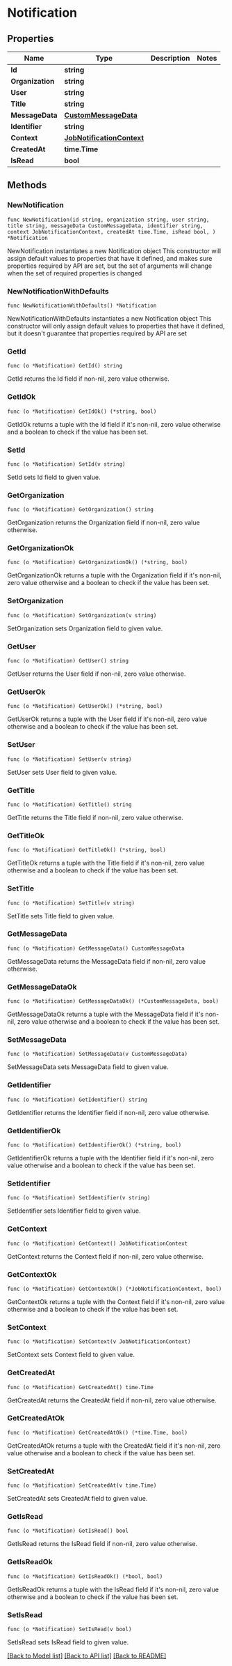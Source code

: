# Notification

## Properties

Name | Type | Description | Notes
------------ | ------------- | ------------- | -------------
**Id** | **string** |  | 
**Organization** | **string** |  | 
**User** | **string** |  | 
**Title** | **string** |  | 
**MessageData** | [**CustomMessageData**](CustomMessageData.md) |  | 
**Identifier** | **string** |  | 
**Context** | [**JobNotificationContext**](JobNotificationContext.md) |  | 
**CreatedAt** | **time.Time** |  | 
**IsRead** | **bool** |  | 

## Methods

### NewNotification

`func NewNotification(id string, organization string, user string, title string, messageData CustomMessageData, identifier string, context JobNotificationContext, createdAt time.Time, isRead bool, ) *Notification`

NewNotification instantiates a new Notification object
This constructor will assign default values to properties that have it defined,
and makes sure properties required by API are set, but the set of arguments
will change when the set of required properties is changed

### NewNotificationWithDefaults

`func NewNotificationWithDefaults() *Notification`

NewNotificationWithDefaults instantiates a new Notification object
This constructor will only assign default values to properties that have it defined,
but it doesn't guarantee that properties required by API are set

### GetId

`func (o *Notification) GetId() string`

GetId returns the Id field if non-nil, zero value otherwise.

### GetIdOk

`func (o *Notification) GetIdOk() (*string, bool)`

GetIdOk returns a tuple with the Id field if it's non-nil, zero value otherwise
and a boolean to check if the value has been set.

### SetId

`func (o *Notification) SetId(v string)`

SetId sets Id field to given value.


### GetOrganization

`func (o *Notification) GetOrganization() string`

GetOrganization returns the Organization field if non-nil, zero value otherwise.

### GetOrganizationOk

`func (o *Notification) GetOrganizationOk() (*string, bool)`

GetOrganizationOk returns a tuple with the Organization field if it's non-nil, zero value otherwise
and a boolean to check if the value has been set.

### SetOrganization

`func (o *Notification) SetOrganization(v string)`

SetOrganization sets Organization field to given value.


### GetUser

`func (o *Notification) GetUser() string`

GetUser returns the User field if non-nil, zero value otherwise.

### GetUserOk

`func (o *Notification) GetUserOk() (*string, bool)`

GetUserOk returns a tuple with the User field if it's non-nil, zero value otherwise
and a boolean to check if the value has been set.

### SetUser

`func (o *Notification) SetUser(v string)`

SetUser sets User field to given value.


### GetTitle

`func (o *Notification) GetTitle() string`

GetTitle returns the Title field if non-nil, zero value otherwise.

### GetTitleOk

`func (o *Notification) GetTitleOk() (*string, bool)`

GetTitleOk returns a tuple with the Title field if it's non-nil, zero value otherwise
and a boolean to check if the value has been set.

### SetTitle

`func (o *Notification) SetTitle(v string)`

SetTitle sets Title field to given value.


### GetMessageData

`func (o *Notification) GetMessageData() CustomMessageData`

GetMessageData returns the MessageData field if non-nil, zero value otherwise.

### GetMessageDataOk

`func (o *Notification) GetMessageDataOk() (*CustomMessageData, bool)`

GetMessageDataOk returns a tuple with the MessageData field if it's non-nil, zero value otherwise
and a boolean to check if the value has been set.

### SetMessageData

`func (o *Notification) SetMessageData(v CustomMessageData)`

SetMessageData sets MessageData field to given value.


### GetIdentifier

`func (o *Notification) GetIdentifier() string`

GetIdentifier returns the Identifier field if non-nil, zero value otherwise.

### GetIdentifierOk

`func (o *Notification) GetIdentifierOk() (*string, bool)`

GetIdentifierOk returns a tuple with the Identifier field if it's non-nil, zero value otherwise
and a boolean to check if the value has been set.

### SetIdentifier

`func (o *Notification) SetIdentifier(v string)`

SetIdentifier sets Identifier field to given value.


### GetContext

`func (o *Notification) GetContext() JobNotificationContext`

GetContext returns the Context field if non-nil, zero value otherwise.

### GetContextOk

`func (o *Notification) GetContextOk() (*JobNotificationContext, bool)`

GetContextOk returns a tuple with the Context field if it's non-nil, zero value otherwise
and a boolean to check if the value has been set.

### SetContext

`func (o *Notification) SetContext(v JobNotificationContext)`

SetContext sets Context field to given value.


### GetCreatedAt

`func (o *Notification) GetCreatedAt() time.Time`

GetCreatedAt returns the CreatedAt field if non-nil, zero value otherwise.

### GetCreatedAtOk

`func (o *Notification) GetCreatedAtOk() (*time.Time, bool)`

GetCreatedAtOk returns a tuple with the CreatedAt field if it's non-nil, zero value otherwise
and a boolean to check if the value has been set.

### SetCreatedAt

`func (o *Notification) SetCreatedAt(v time.Time)`

SetCreatedAt sets CreatedAt field to given value.


### GetIsRead

`func (o *Notification) GetIsRead() bool`

GetIsRead returns the IsRead field if non-nil, zero value otherwise.

### GetIsReadOk

`func (o *Notification) GetIsReadOk() (*bool, bool)`

GetIsReadOk returns a tuple with the IsRead field if it's non-nil, zero value otherwise
and a boolean to check if the value has been set.

### SetIsRead

`func (o *Notification) SetIsRead(v bool)`

SetIsRead sets IsRead field to given value.



[[Back to Model list]](../README.md#documentation-for-models) [[Back to API list]](../README.md#documentation-for-api-endpoints) [[Back to README]](../README.md)


